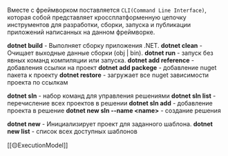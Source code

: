 Вместе с фреймворком поставляется `CLI(Command Line Interface)`, которая собой представляет кроссплатформенную цепочку инструментов для разработки, сборки, запуска и публикации приложений написанных на данном фреймворке.

**dotnet build** - Выполняет сборку приложения .NET.
**dotnet clean** - Очищает выходные данные сборки (obj | bin).
**dotnet run** - запуск без явных команд компиляции или запуска.
**dotnet add reference** - добавления ссылки на проект 
**dotnet add packege** - добавление nuget пакета к проекту
**dotnet restore** - загружает все nuget зависимости проекта по ссылкам

**dotnet sln** - набор команд для управления решениями
**dotnet sln list** - перечисление всех проектов в решении
**dotnet sln add** - добавление проекта в решение
**dotnet new sln --name \<name>** - создание решения

**dotnet new** - Инициализирует проект для заданного шаблона.
**dotnet new list** - список всех доступных шаблонов

[[🟡ExecutionModel]]
